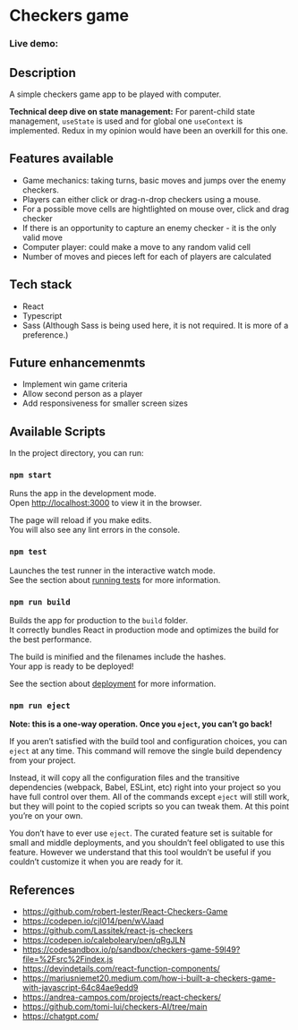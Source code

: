 # Checkers game

### Live demo: 

## Description

A simple checkers game app to be played with computer.

**Technical deep dive on state management:** For parent-child state management, ```useState``` is used and for global one ```useContext``` is implemented. Redux in my opinion would have been an overkill for this one.


## Features available

* Game mechanics: taking turns, basic moves and jumps over the enemy checkers.
* Players can either click or drag-n-drop checkers using a mouse.
* For a possible move cells are hightlighted on mouse over, click and drag checker
* If there is an opportunity to capture an enemy checker - it is the only valid move
* Computer player: could make a move to any random valid cell
* Number of moves and pieces left for each of players are calculated

## Tech stack
* React
* Typescript
* Sass (Although Sass is being used here, it is not required. It is more of a preference.)

## Future enhancemenmts
* Implement win game criteria
* Allow second person as a player
* Add responsiveness for smaller screen sizes

## Available Scripts

In the project directory, you can run:

### `npm start`

Runs the app in the development mode.\
Open [http://localhost:3000](http://localhost:3000) to view it in the browser.

The page will reload if you make edits.\
You will also see any lint errors in the console.

### `npm test`

Launches the test runner in the interactive watch mode.\
See the section about [running tests](https://facebook.github.io/create-react-app/docs/running-tests) for more information.

### `npm run build`

Builds the app for production to the `build` folder.\
It correctly bundles React in production mode and optimizes the build for the best performance.

The build is minified and the filenames include the hashes.\
Your app is ready to be deployed!

See the section about [deployment](https://facebook.github.io/create-react-app/docs/deployment) for more information.

### `npm run eject`

**Note: this is a one-way operation. Once you `eject`, you can’t go back!**

If you aren’t satisfied with the build tool and configuration choices, you can `eject` at any time. This command will remove the single build dependency from your project.

Instead, it will copy all the configuration files and the transitive dependencies (webpack, Babel, ESLint, etc) right into your project so you have full control over them. All of the commands except `eject` will still work, but they will point to the copied scripts so you can tweak them. At this point you’re on your own.

You don’t have to ever use `eject`. The curated feature set is suitable for small and middle deployments, and you shouldn’t feel obligated to use this feature. However we understand that this tool wouldn’t be useful if you couldn’t customize it when you are ready for it.

## References 
* https://github.com/robert-lester/React-Checkers-Game
* https://codepen.io/cjl014/pen/wVJaad
* https://github.com/Lassitek/react-js-checkers
* https://codepen.io/caleboleary/pen/qRgJLN
* https://codesandbox.io/p/sandbox/checkers-game-59l49?file=%2Fsrc%2Findex.js
* https://devindetails.com/react-function-components/
* https://mariusniemet20.medium.com/how-i-built-a-checkers-game-with-javascript-64c84ae9edd9
* https://andrea-campos.com/projects/react-checkers/
* https://github.com/tomi-lui/checkers-AI/tree/main
* https://chatgpt.com/
